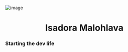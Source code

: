 ![image](https://github.com/isadoramalohlava/isadoramalohlava/assets/109180228/c3e17f1f-d897-4397-89e7-daefecf6f4b6)


<h1 align="center"> Isadora Malohlava </h1>

<h3>Starting the dev life</h3>

<!--
**isadoramalohlava/isadoramalohlava** is a ✨ _special_ ✨ repository because its `README.md` (this file) appears on your GitHub profile.

Here are some ideas to get you started:

- 🔭 I’m currently working on ...
- 🌱 I’m currently learning ...
- 👯 I’m looking to collaborate on ...
- 🤔 I’m looking for help with ...
- 💬 Ask me about ...
- 📫 How to reach me: ...
- 😄 Pronouns: ...
- ⚡ Fun fact: ...
-->
